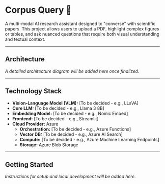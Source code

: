 # Corpus Query 🔬

A multi-modal AI research assistant designed to "converse" with scientific papers. This project allows users to upload a PDF, highlight complex figures or tables, and ask nuanced questions that require both visual understanding and textual context.

---

## Architecture

*A detailed architecture diagram will be added here once finalized.*

---

## Technology Stack

* **Vision-Language Model (VLM):** [To be decided - e.g., LLaVA]
* **Core LLM:** [To be decided - e.g., Llama 3 8B]
* **Embedding Model:** [To be decided - e.g., Nomic Embed]
* **Frontend:** [To be decided - e.g., Streamlit]
* **Cloud Provider:** Azure
    * **Orchestration:** [To be decided - e.g., Azure Functions]
    * **Vector DB:** [To be decided - e.g., Azure AI Search]
    * **Compute:** [To be decided - e.g., Azure Machine Learning Endpoints]
    * **Storage:** Azure Blob Storage

---

## Getting Started

*Instructions for setup and local development will be added here.*